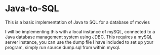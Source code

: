# Java-to-SQL
This is a basic implementation of Java to SQL for a database of movies

I will be implementing this with a local instance of mySQL, connected to a Java database management system using JDBC.
This requires a mySQL server instance, you can use the dump file I have included to set up your program, simply run
source dump.sql
from within mysql.
